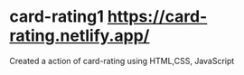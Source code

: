 # card-rating1 https://card-rating.netlify.app/
Created a action of card-rating using HTML,CSS, JavaScript
